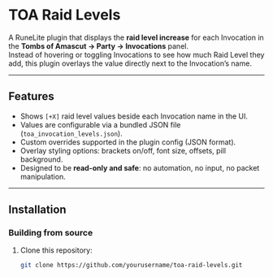 # TOA Raid Levels

A RuneLite plugin that displays the **raid level increase** for each Invocation in the **Tombs of Amascut → Party → Invocations** panel.  
Instead of hovering or toggling Invocations to see how much Raid Level they add, this plugin overlays the value directly next to the Invocation’s name.

---

## Features
- Shows `[+X]` raid level values beside each Invocation name in the UI.
- Values are configurable via a bundled JSON file (`toa_invocation_levels.json`).
- Custom overrides supported in the plugin config (JSON format).
- Overlay styling options: brackets on/off, font size, offsets, pill background.
- Designed to be **read-only and safe**: no automation, no input, no packet manipulation.

---

## Installation
### Building from source
1. Clone this repository:
   ```bash
   git clone https://github.com/yourusername/toa-raid-levels.git
